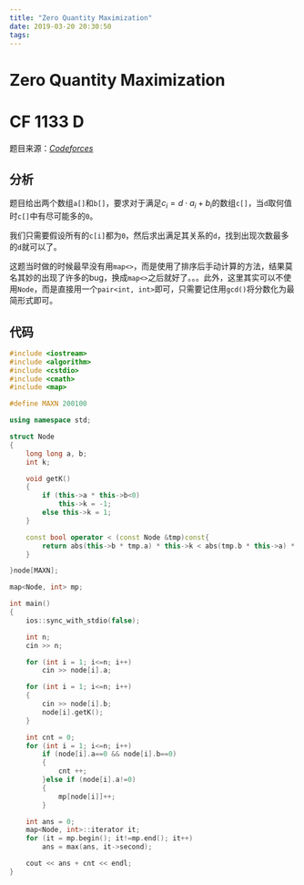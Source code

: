 ```yaml
---
title: "Zero Quantity Maximization"
date: 2019-03-20 20:30:50
tags: 
---
```


# Zero Quantity Maximization

# CF 1133 D

<!--more-->

题目来源：[_Codeforces_](https://codeforces.com/contest/1133/problem/D)

## 分析

题目给出两个数组`a[]`和`b[]`，要求对于满足$c_i = d \cdot a_i + b_i$的数组`c[]`，当`d`取何值时`c[]`中有尽可能多的`0`。

我们只需要假设所有的`c[i]`都为`0`，然后求出满足其关系的`d`，找到出现次数最多的`d`就可以了。

这题当时做的时候最早没有用`map<>`，而是使用了排序后手动计算的方法，结果莫名其妙的出现了许多的bug，换成`map<>`之后就好了。。。此外，这里其实可以不使用`Node`，而是直接用一个`pair<int, int>`即可，只需要记住用`gcd()`将分数化为最简形式即可。

## 代码

```C++
#include <iostream>
#include <algorithm>
#include <cstdio>
#include <cmath>
#include <map>

#define MAXN 200100

using namespace std;

struct Node
{
    long long a, b;
    int k;

    void getK()
    {
        if (this->a * this->b<0)
            this->k = -1;
        else this->k = 1;
    }

    const bool operator < (const Node &tmp)const{
        return abs(this->b * tmp.a) * this->k < abs(tmp.b * this->a) * tmp.k;
    }

}node[MAXN];

map<Node, int> mp;

int main()
{
    ios::sync_with_stdio(false);

    int n;
    cin >> n;

    for (int i = 1; i<=n; i++)
        cin >> node[i].a;

    for (int i = 1; i<=n; i++)
    {
        cin >> node[i].b;
        node[i].getK();
    }

    int cnt = 0;
    for (int i = 1; i<=n; i++)
        if (node[i].a==0 && node[i].b==0)
        {
            cnt ++;
        }else if (node[i].a!=0)
        {
            mp[node[i]]++;
        }

    int ans = 0;
    map<Node, int>::iterator it;
    for (it = mp.begin(); it!=mp.end(); it++)
        ans = max(ans, it->second);

    cout << ans + cnt << endl;
}
```